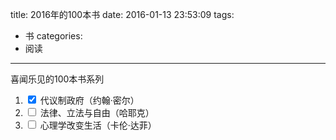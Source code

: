 title: 2016年的100本书
date: 2016-01-13 23:53:09
tags:
- 书
categories:
- 阅读
---

喜闻乐见的100本书系列

1. <input type='checkbox' onclick='return false;' checked>  代议制政府（约翰·密尔）
2. <input type='checkbox' onclick='return false;'>          法律、立法与自由（哈耶克）
3. <input type='checkbox' onclick='return false;'>          心理学改变生活（卡伦·达菲）
